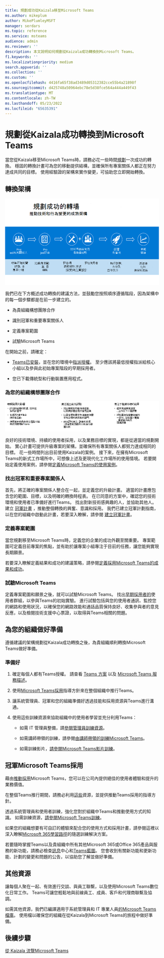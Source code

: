 ```yaml
---
title: 規劃成功從Kaizala移至Microsoft Teams
ms.author: mikeplum
author: MikePlumleyMSFT
manager: serdars
ms.topic: reference
ms.service: msteams
audience: admin
ms.reviewer: ''
description: 本文說明如何規劃從Kaizala成功轉換到Microsoft Teams。
f1.keywords: ''
ms.localizationpriority: medium
search.appverid: ''
ms.collection: ''
ms.custom: ''
ms.openlocfilehash: 4416fa65f38ad3489d05312382cce55b4a21898f
ms.sourcegitcommit: d425748a50964ebc78e5d38fce564a444a449f43
ms.translationtype: MT
ms.contentlocale: zh-TW
ms.lasthandoff: 05/23/2022
ms.locfileid: "65635391"
---
```

# <a name="planning-for-a-successful-transition-from-kaizala-to-microsoft-teams"></a>規劃從Kaizala成功轉換到Microsoft Teams

當您從Kaizala移至Microsoft Teams時，請務必花一些時間[規劃](/microsoftteams/deploy-enterprise-setup?tabs=ChatTeamsChannels#plan-your-deployment)一次成功的轉換。 穩固的轉換計畫可為您的移動提供結構，並確保所有專案關係人都正在努力達成共同的目標。 使用經驗證的架構來實作變更，可協助您立即開始轉換。

## <a name="transition-framework"></a>轉換架構

![描繪轉場指導方針的影像](media/plan-for-successful-transition.png)

我們已在下方概述成功轉換的建議方法，並鼓勵您按照順序遵循階段，因為架構中的每一個步驟都是在前一步建立的。

- 為貴組織構想團隊合作

- 識別冠軍和重要專案關係人

- 定義專案範圍

- 試驗Microsoft Teams

在開始之前，請確定：

- [Teams已安裝](/microsoftteams/get-clients)，並在您的環境中[指派授權](/office365/servicedescriptions/teams-service-description)。 至少應該將最低授權指派給核心小組以及參與此初始專案階段的早期採用者。

- 您已下載傳統型和行動裝置應用程式。

### <a name="envision-teamwork-for-your-organization"></a>為您的組織構想團隊合作

![描述其他轉場指引的影像](media/kaizala-framework-guidance.png)

良好的技術環境、持續的使用者採用，以及業務目標的實現，都是從適當的規劃開始。 實心計畫可提供升級專案的架構，並確保所有專案關係人都努力達成相同的目標。 花一些時間列出目前使用Kaizala的案例。 接下來，在擁有Microsoft Teams的新式工作場所中，可想像上述及更現代化工作場所的使用情境。 若要開始定義使用案例，請參閱[定義Microsoft Teams的使用案例](/microsoftteams/teams-adoption-define-usage-scenarios)。

### <a name="identify-champions-and-critical-stakeholders"></a>找出冠軍和重要專案關係人

首先，將正確的專案關係人整合在一起，並定義您的升級計畫。 適當的計畫應包含您的範圍、目標，以及明確的轉換時程表。 在已同意的方案中，確認您的技術環境和使用者已準備好進行Teams。 找出對新技術感興趣的人，並協助其他人。 建立 [冠軍計畫](/microsoftteams/teams-adoption-create-champions-program) ，推動整個轉換的興奮、意識和採用。 我們已建立冠軍計劃指南，以在您的組織中啟動此計畫，若要深入瞭解，請參閱 [建立冠軍計畫](https://view.officeapps.live.com/op/view.aspx?src=https://fto365dev.blob.core.windows.net:443/media/Default/DocResources/Adoption/Build_Champions_Program_Guide.pptx)。

### <a name="define-your-project-scope"></a>定義專案範圍

當您規劃移至Microsoft Teams時，定義您的企業的成功外觀至關重要。  專案範圍可定義目前專案的焦點，並有助於讓專案小組專注于目前的任務，讓您能夠實現長期願景。

若要深入瞭解定義結果和成功的建議策略，請參閱[定義採用Microsoft Teams的成果和成功](/microsoftteams/teams-adoption-define-outcomes)。

### <a name="pilot-microsoft-teams"></a>試驗Microsoft Teams

定義專案範圍和願景之後，就可以試驗Microsoft Teams。 找出[早期採用者的](/microsoftteams/teams-adoption-onboard-early-adopters)使用者群組，以參與Teams的初始實驗。 進行試驗包括與您的使用者通訊、監控您的網路和使用狀況，以確保您的網路效能和通話品質保持良好、收集參與者的意見反應，以及檢閱技術支援中心票證，以取得與Teams相關的問題。

## <a name="prepare-your-organization"></a>為您的組織做好準備

遵循建議的架構規劃從Kaizala成功轉換之後，為貴組織順利轉換Microsoft Teams做好準備。

### <a name="get-ready"></a>準備好

 1. 確定每個人都有Teams授權。 請查看 [Teams 方案](/microsoft-teams/compare-microsoft-teams-options?rtc=1) 以及 [Microsoft Teams 服務描述](/office365/servicedescriptions/teams-service-description)。

 2. 使用[Microsoft Teams採用](https://adoption.microsoft.com/microsoft-teams/#get-started)指導方針來在整個組織中推行Teams。

 3. 讓系統管理員、冠軍和您的組織準備好透過技能和採用資源與Teams進行溝通。  

 4. 使用這些訓練資源來協助組織中的使用者學習並充分利用Teams：

    - 如需 IT 管理員整備，請[參閱管理員訓練資源](/microsoftteams/itadmin-readiness)。

    - 如需講師帶領的訓練，請參閱[由講師帶領的訓練Microsoft Teams](/microsoftteams/instructor-led-training-teams-landing-page)。
  
    - 如需訓練影片，[請參閱Microsoft Teams影片訓練](https://support.microsoft.com/office/microsoft-teams-video-training-4f108e54-240b-4351-8084-b1089f0d21d7?ui=en-us&rs=en-us&ad=us)。

## <a name="champion-microsoft-teams-adoption"></a>冠軍Microsoft Teams採用

藉由[推動採用](/microsoftteams/teams-adoption-get-started)Microsoft Teams，您可以在公司內提供絕佳的使用者體驗和提升的業務價值。

在整個Teams推行期間，請務必利用[這些](/microsoftteams/adopt-microsoft-teams-landing-page)資源，並提供推動Teams採用的指導方針。

透過系統管理員和使用者訓練，強化您對於組織中Teams和推動使用方式的知識。 如需訓練資源，[請參閱Microsoft Teams訓練](/microsoftteams/training-microsoft-teams-landing-page)。

如果您的組織想要有可自訂的體驗來配合您的使用方式和採用計畫，請參閱這裡以深入瞭解[Microsoft 365學習路徑](https://adoption.microsoft.com/microsoft-365-learning-pathways/)的隨選訓練解決方案。

若要隨時掌握Teams以及貴組織中所有其他Microsoft 365或Office 365產品與服務的新功能，請務必檢查[訊息](https://admin.microsoft.com/AdminPortal/Home?ref=/MessageCenter)中心和[Teams藍圖](https://www.microsoft.com/microsoft-365/roadmap?rtc=2&filters=Microsoft%20Teams)。 您會收到有關新功能和更新功能、計劃的變更和問題的公告，以協助您了解並做好準備。

## <a name="additional-resources"></a>其他資源

讓每個人聚在一起、有效進行交談、與員工聯繫，以及使用Microsoft Teams數位化日常工作。 Teams可讓您輕鬆地與前線員工、成員、客戶和代理商聯繫及協調。

如需其他資源，我們已編譯適用于系統管理員和 IT 專業人員[的Microsoft Teams檔庫](/microsoftteams/)。 使用檔以確保您的組織在從Kaizala到Microsoft Teams的旅程中做好準備。

## <a name="next-steps"></a>後續步驟

<a name="ControlSyncThroughput"> </a>

[從 Kaizala 流覽Microsoft Teams](/MicrosoftTeams/navigate-teams)
